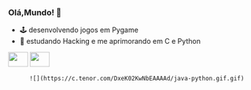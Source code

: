 ### Olá,Mundo! 🚀

- 🕹️ desenvolvendo jogos em Pygame
- 🌱 estudando Hacking e me aprimorando em C e Python

















<img height="30" width="40" src="https://cdn.jsdelivr.net/gh/devicons/devicon/icons/python/python-original.svg" /> <img height="30" width="40" src="https://cdn.jsdelivr.net/gh/devicons/devicon/icons/c/c-original.svg" />
            
            
            
       
          ![](https://c.tenor.com/DxeK02KwNbEAAAAd/java-python.gif.gif)

          
